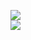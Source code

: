 [![](https://img.shields.io/badge/Made%20With-Github%20Spray-lightgrey.svg?style=for-the-badge&logo=github)](https://github.com/Annihil/github-spray#29470)  
[![](https://i.imgur.com/2DrTn0Z.gif)](https://github.com/Annihil/github-spray)